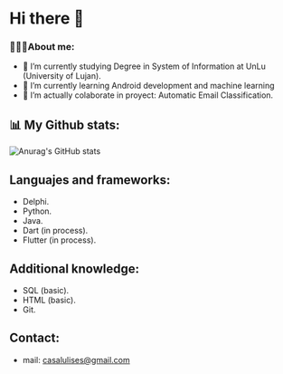 # Hi there 👋

### 👨🏻‍💻About me:

- 📗 I’m currently studying Degree in System of Information at UnLu (University of Lujan).
- 🌱 I’m currently learning Android development and machine learning 
- 👯 I’m actually colaborate in proyect: Automatic Email Classification.
## 📊 My Github stats:
![Anurag's GitHub stats](https://github-readme-stats.vercel.app/api?username=UlisesCasal&show_icons=true&theme=aura_dark)
## Languajes and frameworks:
- Delphi.
- Python.
- Java.
- Dart (in process).
- Flutter (in process).
##  Additional knowledge:
- SQL (basic).
- HTML (basic).
- Git.
## Contact:
- mail: casalulises@gmail.com

